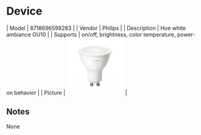 
# Device

| Model | 8718696598283  |
| Vendor  | Philips  |
| Description | Hue white ambiance GU10 |
| Supports | on/off, brightness, color temperature, power-on behavior |
| Picture | ![../images/devices/8718696598283.jpg](../images/devices/8718696598283.jpg) |

## Notes

None
